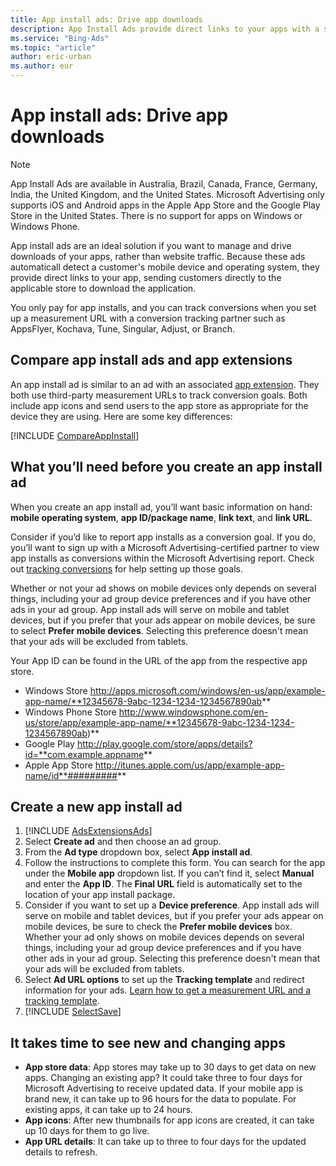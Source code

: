 ```yaml
---
title: App install ads: Drive app downloads
description: App Install Ads provide direct links to your apps with a single button.
ms.service: "Bing-Ads"
ms.topic: "article"
author: eric-urban
ms.author: eur
---
```


# App install ads: Drive app downloads

> [!NOTE]
> App Install Ads are available in Australia, Brazil, Canada, France, Germany, India, the United Kingdom, and the United States.
> Microsoft Advertising only supports iOS and Android apps in the Apple App Store and the Google Play Store in the United States. There is no support for apps on Windows or Windows Phone.

App install ads are an ideal solution if you want to manage and drive downloads of your apps, rather than website traffic. Because these ads automaticall detect a customer's mobile device and operating system, they provide direct links to your app, sending customers directly to the applicable store to download the application.

You only pay for app installs, and you can track conversions when you set up a measurement URL with a conversion tracking partner such as AppsFlyer, Kochava, Tune, Singular, Adjust, or Branch.

 
## Compare app install ads and app extensions

An app install ad is similar to an ad with an associated [app extension](./hlp_BA_CONC_AdExtensionAppExtension.md). They both use third-party measurement URLs to track conversion goals. Both include app icons and send users to the app store as appropriate for the device they are using. Here are some key differences:

[!INCLUDE [CompareAppInstall](./includes/CompareAppInstall.md)] 
## What you’ll need before you create an app install ad

When you create an app install ad, you’ll want basic information on hand: **mobile operating system**, **app ID/package name**, **link text**, and **link URL**.

Consider if you’d like to report app installs as a conversion goal. If you do, you’ll want to sign up with a Microsoft Advertising-certified partner to view app installs as conversions within the Microsoft Advertising report. Check out [tracking conversions](./hlp_BA_PROC_UETv2MobileApp.md) for help setting up those goals.

Whether or not your ad shows on mobile devices only depends on several things, including your ad group device preferences and if you have other ads in your ad group. App install ads will serve on mobile and tablet devices, but if you prefer that your ads appear on mobile devices, be sure to select **Prefer mobile devices**. Selecting this preference doesn't mean that your ads will be excluded from tablets.

Your App ID can be found in the URL of the app from the respective app store.

- Windows Store			  http://apps.microsoft.com/windows/en-us/app/example-app-name/**12345678-9abc-1234-1234-1234567890ab**
- Windows Phone Store			  http://www.windowsphone.com/en-us/store/app/example-app-name/**12345678-9abc-1234-1234-1234567890ab)**
- Google Play			  http://play.google.com/store/apps/details?id=**com.example.appname**
- Apple App Store			  http://itunes.apple.com/us/app/example-app-name/id**#########**

## Create a new app install ad

1. [!INCLUDE [AdsExtensionsAds](./includes/AdsExtensionsAds.md)]
1. Select **Create ad** and then choose an ad group.
1. From the **Ad type** dropdown box, select **App install ad**.
1. Follow the instructions to complete this form. You can search for the app under the **Mobile app** dropdown list. If you can’t find it, select **Manual** and enter the **App ID**. The **Final URL** field is automatically set to the location of your app install package.
1. Consider if you want to set up a **Device preference**. App install ads will serve on mobile and tablet devices, but if you prefer your ads appear on mobile devices, be sure to check the **Prefer mobile devices** box. Whether your ad only shows on mobile devices depends on several things, including your ad group device preferences and if you have other ads in your ad group. Selecting this preference doesn't mean that your ads will be excluded from tablets.
1. Select **Ad URL options** to set up the **Tracking template** and redirect information for your ads. [Learn how to get a measurement URL and a tracking template](./hlp_BA_PROC_UETv2MobileApp.md).
1. [!INCLUDE [SelectSave](./includes/SelectSave.md)]

## It takes time to see new and changing apps

- **App store data**: App stores may take up to 30 days to get data on new apps. Changing an existing app? It could take three to four days for Microsoft Advertising to receive updated data. If your mobile app is brand new, it can take up to 96 hours for the data to populate. For existing apps, it can take up to 24 hours.
- **App icons**: After new thumbnails for app icons are created, it can take up 10 days for them to go live.
- **App URL details**: It can take up to three to four days for the updated details to refresh.


